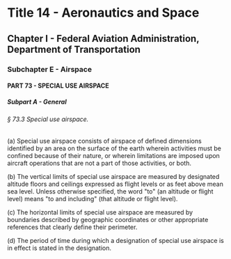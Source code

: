 
# Title 14 - Aeronautics and Space
## Chapter I - Federal Aviation Administration, Department of Transportation
### Subchapter E - Airspace
#### PART 73 - SPECIAL USE AIRSPACE
##### Subpart A - General
###### § 73.3 Special use airspace.

(a) Special use airspace consists of airspace of defined dimensions identified by an area on the surface of the earth wherein activities must be confined because of their nature, or wherein limitations are imposed upon aircraft operations that are not a part of those activities, or both.

(b) The vertical limits of special use airspace are measured by designated altitude floors and ceilings expressed as flight levels or as feet above mean sea level. Unless otherwise specified, the word "to" (an altitude or flight level) means "to and including" (that altitude or flight level).

(c) The horizontal limits of special use airspace are measured by boundaries described by geographic coordinates or other appropriate references that clearly define their perimeter.

(d) The period of time during which a designation of special use airspace is in effect is stated in the designation.
